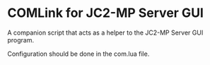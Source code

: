 COMLink for JC2-MP Server GUI
=============================

A companion script that acts as a helper to the JC2-MP Server GUI program.

Configuration should be done in the com.lua file.
